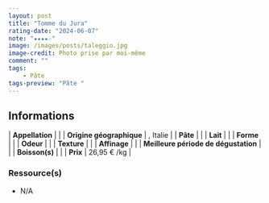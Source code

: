 ```yaml
---
layout: post
title: "Tomme du Jura"
rating-date: "2024-06-07"
note: "★★★★☆"
image: /images/posts/taleggio.jpg
image-credit: Photo prise par moi-même
comment: ""
tags:
    - Pâte 
tags-preview: "Pâte "
---
```


## Informations

| **Appellation** |  |
| **Origine géographique** | , Italie |
| **Pâte** |  |
| **Lait** |  |
| **Forme** |  |
| **Odeur** |  |
| **Texture** |  |
| **Affinage** |  |
| **Meilleure période de dégustation** |  |
| **Boisson(s)** |  |
| **Prix** | 26,95 € /kg |

### Ressource(s)
* N/A